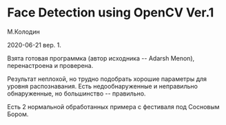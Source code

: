 Face Detection using OpenCV Ver.1
========================================

М.Колодин

2020-06-21 вер. 1.

Взята готовая программка (автор исходника -- Adarsh Menon), перенастроена и проверена.

Результат неплохой,
но трудно подобрать хорошие параметры для уровня распознавания.
Есть недообнаруженные и неправильно обнаруженные,
но большинство -- правильно.

Есть 2 нормальной обработанных примера с фестиваля под Сосновым Бором.
